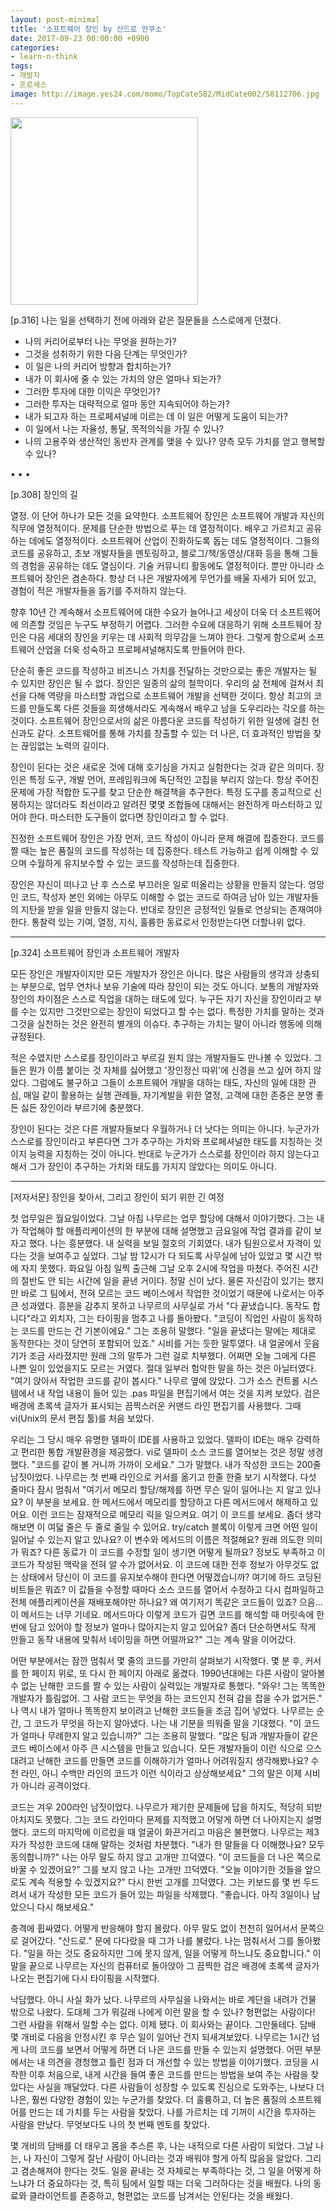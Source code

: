 ```yaml
---
layout: post-minimal
title: '소프트웨어 장인 by 산드로 만쿠소'
date: 2017-09-23 00:00:00 +0900
categories:
- learn-n-think
tags:
- 개발자
- 프로세스
image: http://image.yes24.com/momo/TopCate582/MidCate002/58112706.jpg
---
```


<div class="text-center">
  <img src="http://image.yes24.com/momo/TopCate582/MidCate002/58112706.jpg" style="width:300px"/>
</div>

[p.316] 나는 일을 선택하기 전에 아래와 같은 질문들을 스스로에게 던졌다.

- 나의 커리어로부터 나는 무엇을 원하는가?
- 그것을 성취하기 위한 다음 단계는 무엇인가?
- 이 일은 나의 커리어 방향과 합치하는가?
- 내가 이 회사에 줄 수 있는 가치의 양은 얼마나 되는가?
- 그러한 투자에 대한 이익은 무엇인가?
- 그러한 투자는 대략적으로 얼마 동안 지속되어야 하는가?
- 내가 되고자 하는 프로페셔널에 이르는 데 이 일은 어떻게 도움이 되는가?
- 이 일에서 나는 자율성, 통달, 목적의식을 가질 수 있나?
- 나의 고용주와 생산적인 동반자 관계를 맺을 수 있나? 양측 모두 가치를 얻고 행복할 수 있나?

<!--more-->
<div class="spacer">• • •</div>

[p.308] 장인의 길

열정. 이 단어 하나가 모든 것을 요약한다. 소프트웨어 장인은 소프트웨어 개발과 자신의 직무에 열정적이다. 문제를 단순한 방법으로 푸는 데 열정적이다. 배우고 가르치고 공유하는 데에도 열정적이다. 소프트웨어 산업이 진화하도록 돕는 데도 열정적이다. 그들의 코드를 공유하고, 초보 개발자들을 멘토링하고, 블로그/책/동영상/대화 등을 통해 그들의 경험을 공유하는 데도 열심이다. 기술 커뮤니티 활동에도 열정적이다. 뿐만 아니라 소프트웨어 장인은 겸손하다. 항상 더 나은 개발자에게 무언가를 배울 자세가 되어 있고, 경험이 적은 개발자들을 돕기를 주저하지 않는다.

향후 10년 간 계속해서 소프트웨어에 대한 수요가 늘어나고 세상이 더욱 더 소프트웨어에 의존할 것임은 누구도 부정하기 어렵다. 그러한 수요에 대응하기 위해 소프트웨어 장인은 다음 세대의 장인을 키우는 데 사회적 의무감을 느껴야 한다. 그렇게 함으로써 소프트웨어 산업을 더욱 성숙하고 프로페셔널해지도록 만들어야 한다.

단순히 좋은 코드를 작성하고 비즈니스 가치를 전달하는 것만으로는 좋은 개발자는 될 수 있지만 장인은 될 수 없다. 장인은 일종의 삶의 철학이다. 우리의 삶 전체에 걸쳐서 최선을 다해 역량을 마스터할 과업으로 소프트웨어 개발을 선택한 것이다. 항상 최고의 코드를 만들도록 다른 것들을 희생해서라도 계속해서 배우고 남을 도우리라는 각오를 하는 것이다. 소프트웨어 장인으로서의 삶은 아름다운 코드를 작성하기 위한 일생에 걸친 헌신과도 같다. 소프트웨어를 통해 가치를 창출할 수 있는 더 나은, 더 효과적인 방법을 찾는 끊임없는 노력의 길이다.

장인이 된다는 것은 새로운 것에 대해 호기심을 가지고 실험한다는 것과 같은 의미다. 장인은 특정 도구, 개발 언어, 프레임워크에 독단적인 고집을 부리지 않는다. 항상 주어진 문제에 가장 적합한 도구를 찾고 단순한 해결책을 추구한다. 특정 도구를 종교적으로 신봉하지는 않더라도 최선이라고 알려진 몇몇 조합들에 대해서는 완전하게 마스터하고 있어야 한다. 마스터한 도구들이 없다면 장인이라고 할 수 없다.

진정한 소프트웨어 장인은 가장 먼저, 코드 작성이 아니라 문제 해결에 집중한다. 코드를 짤 때는 높은 품질의 코드를 작성하는 데 집중한다. 테스트 가능하고 쉽게 이해할 수 있으며 수월하게 유지보수할 수 있는 코드를 작성하는데 집중한다.

장인은 자신이 떠나고 난 후 스스로 부끄러운 일로 떠올리는 상황을 만들지 않는다. 엉망인 코드, 작성자 본인 외에는 아무도 이해할 수 없는 코드로 하여금 남아 있는 개발자들의 지탄을 받을 일을 만들지 않는다. 반대로 장인은 긍정적인 일들로 연상되는 존재여야한다. 통찰력 있는 기여, 열정, 지식, 훌륭한 동료로서 인정받는다면 더할나위 없다.

---

[p.324] 소프트웨어 장인과 소프트웨어 개발자

모든 장인은 개발자이지만 모든 개발자가 장인은 아니다. 많은 사람들의 생각과 상충되는 부분으로, 업무 연차나 보유 기술에 따라 장인이 되는 것도 아니다. 보통의 개발자와 장인의 차이점은 스스로 직업을 대하는 태도에 있다. 누구든 자기 자신을 장인이라고 부를 수는 있지만 그것만으로는 장인이 되었다고 할 수는 없다. 특정한 가치를 말하는 것과 그것을 실천하는 것은 완전히 별개의 이슈다. 추구하는 가치는 말이 아니라 행동에 의해 규정된다.

적은 수였지만 스스로를 장인이라고 부르길 원치 않는 개발자들도 만나볼 수 있었다. 그들은 뭔가 이름 붙이는 것 자체를 싫어했고 '장인정신 따위'에 신경을 쓰고 싶어 하지 않았다. 그럼에도 불구하고 그들이 소프트웨어 개발을 대하는 태도, 자신의 일에 대한 관심, 매일 같이 활용하는 실행 관례들, 자기계발을 위한 열정, 고객에 대한 존중은 분명 좋든 싫든 장인이라 부르기에 충분했다.

장인이 된다는 것은 다른 개발자들보다 우월하거나 더 낫다는 의미는 아니다. 누군가가 스스로를 장인이라고 부른다면 그가 추구하는 가치와 프로페셔널한 태도를 지칭하는 것이지 능력을 지칭하는 것이 아니다. 반대로 누군가가 스스로를 장인이라 하지 않는다고 해서 그가 장인이 추구하는 가치와 태도를 가지지 않았다는 의미도 아니다.

---

[저자서문] 장인을 찾아서, 그리고 장인이 되기 위한 긴 여정

첫 업무일은 월요일이었다. 그날 아침 나무르는 업무 할당에 대해서 이야기했다. 그는 내가 작업해야 할 애플리케이션의 한 부분에 대해 설명했고 금요일에 작업 결과를 같이 보자고 했다. 나는 흥분했다. 내 실력을 보일 절호의 기회였다. 내가 팀원으로서 자격이 있다는 것을 보여주고 싶었다. 그날 밤 12시가 다 되도록 사무실에 남아 있었고 몇 시간 밖에 자지 못했다. 화요일 아침 일찍 출근해 그날 오후 2시에 작업을 마쳤다. 주어진 시간의 절반도 안 되는 시간에 일을 끝낸 거이다. 정말 신이 났다. 물론 자신감이 있기는 했지만 바로 그 팀에서, 전혀 모르는 코드 베이스에서 작업한 것이었기 때문에 나로서는 아주 큰 성과였다. 흥분을 감추지 못하고 나무르의 사무실로 가서 "다 끝냈습니다. 동작도 합니다"라고 외치자, 그는 타이핑을 멈추고 나를 돌아봤다. "코딩이 직업인 사람이 동작하는 코드를 만드는 건 기본이에요." 그는 조용히 말했다. "일을 끝냈다는 말에는 제대로 동작한다는 것이 당연히 포함되어 있죠." 시비를 거는 듯한 말투였다. 내 얼굴에서 웃음기가 조금 사라졌지만 원래 그의 말투가 그런 걸로 치부했다. 어쩌면 오늘 그에게 다른 나쁜 일이 있었을지도 모르는 거였다. 절대 일부러 험악한 말을 하는 것은 아닐터였다. "여기 앉아서 작업한 코드를 같이 봅시다." 나무르 옆에 앉았다. 그가 소스 컨트롤 시스템에서 내 작업 내용이 들어 있는 .pas 파일을 편집기에서 여는 것을 지켜 보았다. 검은 배경에 초록색 글자가 표시되는 끔찍스러운 커맨드 라인 편집기를 사용했다. 그때 vi(Unix의 문서 편집 툴)를 처음 보았다.

우리는 그 당시 매우 유명한 델파이 IDE를 사용하고 있었다. 델파이 IDE는 매우 강력하고 편리한 통합 개발환경을 제공했다. vi로 델파이 소스 코드를 열어보는 것은 정말 생경했다. "코드를 같이 볼 거니까 가까이 오세요." 그가 말했다. 내가 작성한 코드는 200줄 남짓이었다. 나무르는 첫 번째 라인으로 커서를 옮기고 한줄 한줄 보기 시작했다. 다섯 줄마다 잠시 멈춰서 "여기서 메모리 할당/해제를 하면 무슨 일이 일어나는 지 알고 있나요? 이 부분을 보세요. 한 메서드에서 메모리를 할당하고 다른 메서드에서 해제하고 있어요. 이런 코드는 잠재적으로 메모리 릭을 일으켜요. 여기 이 코드를 보세요. 좀더 생각해보면 이 여덟 줄은 두 줄로 줄일 수 있어요. try/catch 블록이 이렇게 크면 어떤 일이 일어날 수 있는지 알고 있나요? 이 변수와 메서드의 이름은 적절해요? 원래 의도한 의미가 뭐죠? 다른 동료가 이 코드를 수정할 일이 생기면 어떻게 될까요? 정보도 부족하고 이 코드가 작성된 맥락을 전혀 알 수가 없어서요. 이 코드에 대한 전후 정보가 아무것도 없는 상태에서 당신이 이 코드를 유지보수해야 한다면 어떻겠습니까? 여기에 하드 코딩된 비트들은 뭐죠? 이 값들을 수정할 때마다 소스 코드를 열어서 수정하고 다시 컴파일하고 전체 애플리케이션을 재배포해야만 하나요? 왜 여기저기 똑같은 코드들이 있죠? 으음... 이 메서드는 너무 기네요. 메서드마다 이렇게 코드가 길면 코드를 해석할 때 머릿속에 한번에 담고 있어야 할 정보가 얼마나 많아지는지 알고 있어요? 좀더 단순하면서도 작게 만들고 동작 내용에 맞춰서 네이밍을 하면 어떨까요?" 그는 계속 말을 이어갔다.

어떤 부분에서는 잠깐 멈춰서 몇 줄의 코드를 가만히 살펴보기 시작했다. 몇 분 후, 커서를 한 페이지 위로, 또 다시 한 페이지 아래로 옮겼다. 1990년대에는 다른 사람이 알아볼 수 없는 난해한 코드를 짤 수 있는 사람이 실력있는 개발자로 통했다. "와우! 그는 똑똑한 개발자가 틀림없어. 그 사람 코드는 무엇을 하는 코드인지 전혀 감을 잡을 수가 없거든." 나 역시 내가 얼마나 똑똑한지 보이려고 난해한 코드들을 조금 집어 넣었다. 나무르는 순간, 그 코드가 무엇을 하는지 알아냈다. 나는 내 기분을 띄워줄 말을 기대했다. "이 코드가 얼마나 무례한지 알고 있습니까?" 그는 조용히 말했다. "많은 팀과 개발자들이 같은 코드 베이스에서 아주 큰 시스템을 만들고 있습니다. 모든 개발자들이 이런 식으로 으스대려고 난해한 코드를 만들면 코드를 이해하기가 얼마나 어려워질지 생각해봤나요? 수천 라인, 아니 수백만 라인의 코드가 이런 식이라고 상상해보세요" 그의 말은 이제 시비가 아니라 공격이었다.

코드는 겨우 200라인 남짓이었다. 나무르가 제기한 문제들에 답을 하지도, 적당히 되받아치지도 못했다. 그는 코드 라인마다 문제를 지적했고 어덯게 하면 더 나아지는지 설명했다. 코드의 마지막에 이르렀을 때 얼굴이 화끈거리고 마음은 불편했다. 나무르는 제3자가 작성한 코드에 대해 말하는 것처럼 차분했다. "내가 한 말들을 다 이해했나요? 모두 동의합니까?" 나는 아무 말도 하지 않고 고개만 끄덕였다. "이 코드들을 더 나은 쪽으로 바꿀 수 있겠어요?" 그를 보지 않고 나는 고개만 끄덕였다. "오늘 이야기한 것들을 앞으로도 계속 적용할 수 있겠지요?" 다시 한번 고개를 끄덕였다. 그는 키보드를 몇 번 두드려서 내가 작성한 모든 코드가 들어 있는 파일을 삭제했다. "좋습니다. 아직 3일이나 남았으니 다시 해보세요."

충격에 휩싸였다. 어떻게 반응해야 할지 몰랐다. 아무 말도 없이 천천히 일어서서 문쪽으로 걸어갔다. "산드로." 문에 다다랐을 때 그가 나를 불렀다. 나는 멈춰서서 그를 돌아봤다. "일을 하는 것도 중요하지만 그에 못지 않게, 일을 어떻게 하느냐도 중요합니다." 이 말을 끝으로 나무르는 자신의 컴퓨터로 돌아앉아 그 끔찍한 검은 배경에 초록색 글자가 나오는 편집기에 다시 타이핑을 시작했다.

낙담했다. 아니 사실 화가 났다. 나무르의 사무실을 나와서는 바로 계단을 내려가 건물 밖으로 나왔다. 도대체 그가 뭐길래 나에게 이런 말을 할 수 있나? 형편없는 사람이다! 그런 사람을 위해서 일할 수는 없다. 이제 됐다. 이 회사와는 끝이다. 그만둘테다. 담배 몇 개비로 다음을 안정시킨 후 무슨 일이 일어난 건지 되새겨보았다. 나무르는 1시간 넘게 나의 코드를 보면서 어떻게 하면 더 나은 코드를 만들 수 있는지 설명했다. 어떤 부분에서는 내 의견을 경청했고 틀린 점과 더 개선할 수 있는 방법을 이야기했다. 코딩을 시작한 이후 처음으로, 내게 시간을 들여 좋은 코드를 만드는 방법을 보여 주는 사람을 찾았다는 사실을 깨달았다. 다른 사람들이 성장할 수 있도록 진심으로 도와주는, 나보다 더 나은, 훨씬 다양한 경험이 있는 누군가를 찾았다. 더 훌륭하고, 더 높은 품질의 소프트웨어를 만드는 데 가치를 두는 사람을 찾았다. 나를 가르치는 데 기꺼이 시간을 투자하는 사람을 만났다. 무엇보다도 나의 첫 번째 멘토를 찾았다.

몇 개비의 담배를 더 태우고 몸을 추스른 후, 나는 내적으로 다른 사람이 되었다. 그날 나는, 나 자신이 그렇게 잘난 사람이 아니라는 것과 배워야 할게 아직 많음을 알았다. 그리고 겸손해져야 한다는 것도. 일을 끝내는 것 자체로는 부족하다는 것, 그 일을 어떻게 하느냐가 더 중요하다는 것, 특히 팀에서 일할 때는 더욱 그러하다는 것을 배웠다. 나의 동료와 클라이언트를 존중하고, 형편없는 코드를 남겨서는 안된다는 것을 배웠다.
